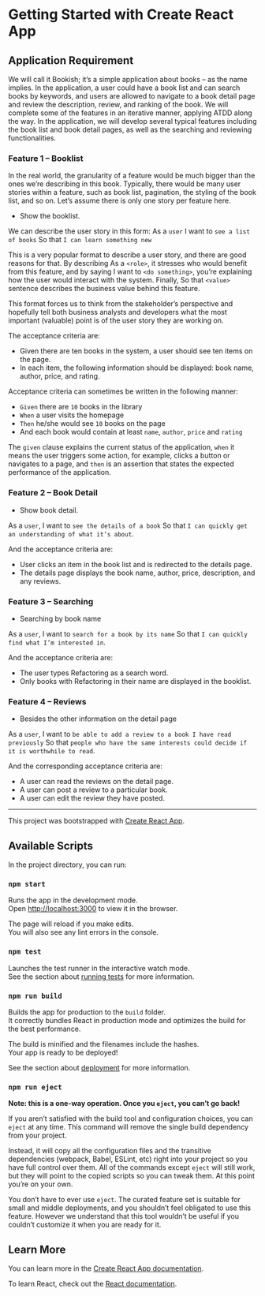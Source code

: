# Getting Started with Create React App

## Application Requirement

We will call it Bookish; it’s a simple application about books – as the name implies. In the application, a user could have a book list and can search books by keywords, and users are allowed to navigate to a book detail page and review the description, review, and ranking of the book. We will complete some of the features in an iterative manner, applying ATDD along the way.
In the application, we will develop several typical features including the book list and book detail pages, as well as the searching and reviewing functionalities.

### Feature 1 – Booklist

In the real world, the granularity of a feature would be much bigger than the ones we’re describing in this book. Typically, there would be many user stories within a feature, such as book list, pagination, the styling of the book list, and so on. Let’s assume there is only one story per feature here.

- Show the booklist.

We can describe the user story in this form:
As a `user` I want to `see a list of books` So that `I can learn something new`

This is a very popular format to describe a user story, and there are good reasons for that. By describing As a `<role>`, it stresses who would benefit from this feature, and by saying I want to `<do something>`, you’re explaining how the user would interact with the system. Finally, So that `<value>` sentence describes the business value behind this feature.

This format forces us to think from the stakeholder’s perspective and hopefully tell both business analysts and developers what the most important (valuable) point is of the user story they are working on.

The acceptance criteria are:

- Given there are ten books in the system, a user should see ten items on the page.
- In each item, the following information should be displayed: book name, author, price, and rating.

Acceptance criteria can sometimes be written in the following manner:

- `Given` there are `10` books in the library
- `When` a user visits the homepage
- `Then` he/she would see `10` books on the page
- And each book would contain at least `name`, `author`, `price` and `rating`

The `given` clause explains the current status of the application, `when` it means the user triggers some action, for example, clicks a button or navigates to a page, and `then` is an assertion that states the expected performance of the application.


### Feature 2 – Book Detail

-  Show book detail.

As a `user`, I want to `see the details of a book` So that `I can quickly get an understanding of what it’s about`.

And the acceptance criteria are:

- User clicks an item in the book list and is redirected to the details page.
- The details page displays the book name, author, price, description, and any reviews.

### Feature 3 – Searching

- Searching by book name

As a `user`, I want to `search for a book by its name` So that `I can quickly find what I’m interested in`.

And the acceptance criteria are:

- The user types Refactoring as a search word.
- Only books with Refactoring in their name are displayed in the booklist.

### Feature 4 – Reviews

- Besides the other information on the detail page

As a `user`, I want to `be able to add a review to a book I have read previously` So that `people who have the same interests could decide if it is worthwhile to read`.

And the corresponding acceptance criteria are:

- A user can read the reviews on the detail page.
- A user can post a review to a particular book.
- A user can edit the review they have posted.


***

This project was bootstrapped with [Create React App](https://github.com/facebook/create-react-app).

## Available Scripts

In the project directory, you can run:

### `npm start`

Runs the app in the development mode.\
Open [http://localhost:3000](http://localhost:3000) to view it in the browser.

The page will reload if you make edits.\
You will also see any lint errors in the console.

### `npm test`

Launches the test runner in the interactive watch mode.\
See the section about [running tests](https://facebook.github.io/create-react-app/docs/running-tests) for more information.

### `npm run build`

Builds the app for production to the `build` folder.\
It correctly bundles React in production mode and optimizes the build for the best performance.

The build is minified and the filenames include the hashes.\
Your app is ready to be deployed!

See the section about [deployment](https://facebook.github.io/create-react-app/docs/deployment) for more information.

### `npm run eject`

**Note: this is a one-way operation. Once you `eject`, you can’t go back!**

If you aren’t satisfied with the build tool and configuration choices, you can `eject` at any time. This command will remove the single build dependency from your project.

Instead, it will copy all the configuration files and the transitive dependencies (webpack, Babel, ESLint, etc) right into your project so you have full control over them. All of the commands except `eject` will still work, but they will point to the copied scripts so you can tweak them. At this point you’re on your own.

You don’t have to ever use `eject`. The curated feature set is suitable for small and middle deployments, and you shouldn’t feel obligated to use this feature. However we understand that this tool wouldn’t be useful if you couldn’t customize it when you are ready for it.

## Learn More

You can learn more in the [Create React App documentation](https://facebook.github.io/create-react-app/docs/getting-started).

To learn React, check out the [React documentation](https://reactjs.org/).
